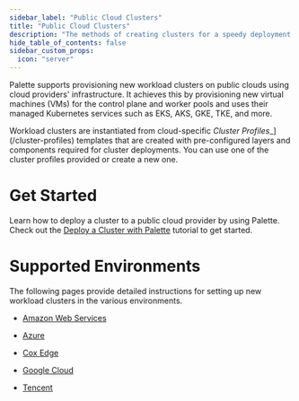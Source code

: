 ```yaml
---
sidebar_label: "Public Cloud Clusters"
title: "Public Cloud Clusters"
description: "The methods of creating clusters for a speedy deployment on any CSP"
hide_table_of_contents: false
sidebar_custom_props: 
  icon: "server"
---
```


Palette supports provisioning new workload clusters on public clouds using cloud providers' infrastructure. It achieves this by provisioning new virtual machines (VMs) for the control plane and worker pools and uses their managed Kubernetes services such as EKS, AKS, GKE, TKE, and more. 

Workload clusters are instantiated from cloud-specific _Cluster Profiles__](/cluster-profiles) templates that are created with pre-configured layers and components required for cluster deployments. You can use one of the cluster profiles provided or create a new one.

# Get Started

Learn how to deploy a cluster to a public cloud provider by using Palette. Check out the [Deploy a Cluster with Palette](deploy-k8s-cluster.md) tutorial to get started.


# Supported Environments

The following pages provide detailed instructions for setting up new workload clusters in the various environments.

* [Amazon Web Services](aws/aws.md)

* [Azure](azure/azure.md)

* [Cox Edge](cox-edge/cox-edge.md)

* [Google Cloud](gcp/gcp.md)

* [Tencent](tke.md)

